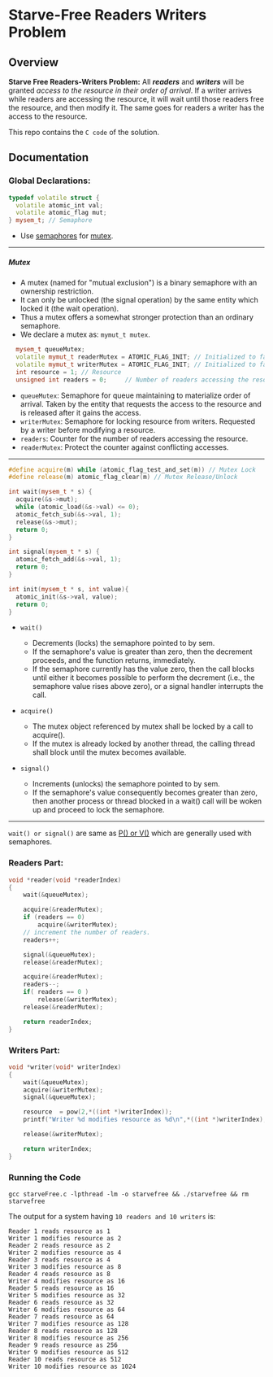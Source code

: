 # Starve-Free Readers Writers Problem

## Overview

**Starve Free Readers-Writers Problem:** All ***readers*** and ***writers*** will be granted *access to the resource in their order of arrival*. If a writer arrives while readers are accessing the resource, it will wait until those readers free the resource, and then modify it. The same goes for readers a writer has the access to the resource.

This repo contains the `C code` of the solution.

## Documentation

### Global Declarations:

```C++
typedef volatile struct {
  volatile atomic_int val;
  volatile atomic_flag mut;
} mysem_t; // Semaphore
```

- Use [semaphores](https://www.geeksforgeeks.org/semaphores-in-process-synchronization/) for [mutex](https://en.wikipedia.org/wiki/Lock_(computer_science)).

---

##### Mutex
- A mutex (named for "mutual exclusion") is a binary semaphore with an ownership restriction.
- It can only be unlocked (the signal operation) by the same entity which locked it (the wait operation). 
- Thus a mutex offers a somewhat stronger protection than an ordinary semaphore.
- We declare a mutex as: `mymut_t mutex`.

````C++
  mysem_t queueMutex;
  volatile mymut_t readerMutex = ATOMIC_FLAG_INIT; // Initialized to false ; true = locked; false = unlocked
  volatile mymut_t writerMutex = ATOMIC_FLAG_INIT; // Initialized to false ; true = locked; false = unlocked
  int resource = 1; // Resource
  unsigned int readers = 0;     // Number of readers accessing the resource
````

- `queueMutex`: Semaphore for queue maintaining to materialize order of arrival. Taken by the entity that requests the access to the resource and is released after it gains the access.
- `writerMutex`: Semaphore for locking resource from writers. Requested by a writer before modifying a resource.
- `readers`: Counter for the number of readers accessing the resource.
- `readerMutex`: Protect the counter against conflicting accesses.

---

```C++
#define acquire(m) while (atomic_flag_test_and_set(m)) // Mutex Lock
#define release(m) atomic_flag_clear(m) // Mutex Release/Unlock

int wait(mysem_t * s) {
  acquire(&s->mut);                 
  while (atomic_load(&s->val) <= 0);
  atomic_fetch_sub(&s->val, 1);
  release(&s->mut);
  return 0;
}

int signal(mysem_t * s) {
  atomic_fetch_add(&s->val, 1);
  return 0;
}

int init(mysem_t * s, int value){
  atomic_init(&s->val, value);
  return 0;
}
```
- `wait()`
  - Decrements (locks) the semaphore pointed to by sem.
  - If the semaphore's value is greater than zero, then the decrement proceeds, and the function returns, immediately.
  - If the semaphore currently has the value zero, then the call blocks until either it becomes possible to perform the decrement (i.e., the semaphore value rises above zero), or a signal handler interrupts the call.

- `acquire()`
  - The mutex object referenced by mutex shall be locked by a call to acquire(). 
  - If the mutex is already locked by another thread, the calling thread shall block until the mutex becomes available.

- `signal()`
  - Increments (unlocks) the semaphore pointed to by sem.
  - If the semaphore's value consequently becomes greater than zero, then another process or thread blocked in a wait() call will be woken up and proceed to lock the semaphore.

---

`wait() or signal()` are same as [P() or V()](https://cs.nyu.edu/~yap/classes/os/resources/origin_of_PV.html) which are generally used with semaphores.

### Readers Part:

````C++
void *reader(void *readerIndex)
{
    wait(&queueMutex);

    acquire(&readerMutex);
    if (readers == 0)
        acquire(&writerMutex);
    // increment the number of readers.
    readers++;

    signal(&queueMutex);
    release(&readerMutex);

    acquire(&readerMutex);
    readers--;
    if( readers == 0 )
        release(&writerMutex);
    release(&readerMutex);

    return readerIndex;
}
````

### Writers Part:

````C++
void *writer(void* writerIndex)
{
    wait(&queueMutex);
    acquire(&writerMutex);
    signal(&queueMutex);

    resource  = pow(2,*((int *)writerIndex));
    printf("Writer %d modifies resource as %d\n",*((int *)writerIndex),resource);

    release(&writerMutex);

    return writerIndex;
}
````

### Running the Code

```shell
gcc starveFree.c -lpthread -lm -o starvefree && ./starvefree && rm starvefree
```

The output for a system having `10 readers and 10 writers` is:

```
Reader 1 reads resource as 1
Writer 1 modifies resource as 2
Reader 2 reads resource as 2
Writer 2 modifies resource as 4
Reader 3 reads resource as 4
Writer 3 modifies resource as 8
Reader 4 reads resource as 8
Writer 4 modifies resource as 16
Reader 5 reads resource as 16
Writer 5 modifies resource as 32
Reader 6 reads resource as 32
Writer 6 modifies resource as 64
Reader 7 reads resource as 64
Writer 7 modifies resource as 128
Reader 8 reads resource as 128
Writer 8 modifies resource as 256
Reader 9 reads resource as 256
Writer 9 modifies resource as 512
Reader 10 reads resource as 512
Writer 10 modifies resource as 1024
```